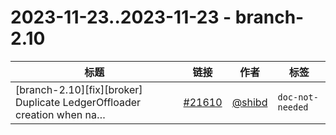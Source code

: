 # 2023-11-23..2023-11-23 - branch-2.10
| 标题 | 链接 | 作者 | 标签 |
| - | :--: | :--: | - |
| [branch-2.10][fix][broker] Duplicate LedgerOffloader creation when na… | [#21610](https://github.com/apache/pulsar/pull/21610) | [@shibd](https://github.com/shibd) | `doc-not-needed`  | 

